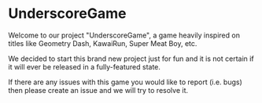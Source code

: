 # UnderscoreGame
Welcome to our project "UnderscoreGame", a game heavily inspired on titles like Geometry Dash, KawaiRun, Super Meat Boy, etc.

We decided to start this brand new project just for fun and it is not certain if it will ever be released in a fully-featured state.

If there are any issues with this game you would like to report (i.e. bugs) then please create an issue and we will try to resolve it.
